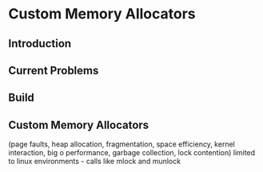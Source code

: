 # Custom Memory Allocators

## Introduction

## Current Problems

## Build

## Custom Memory Allocators

(page faults, heap allocation, fragmentation, space efficiency, kernel interaction, big o performance, garbage collection, lock contention)
limited to linux environments - calls like mlock and munlock
